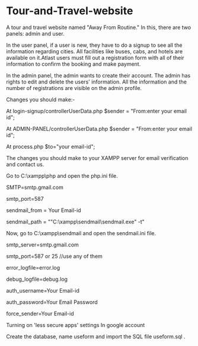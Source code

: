 # Tour-and-Travel-website


A tour and travel website named "Away From Routine." In this, there are two panels: admin and user.



In the user panel, if a user is new, they have to do a signup to see all the information regarding cities. All facilities like buses, cabs, and hotels are available on it.Atlast users must fill out a registration form with all of their information to confirm the booking and make payment.


In the admin panel, the admin wants to create their account. The admin has rights to edit and delete the users' information. All the information and the number of registrations are visible on the admin profile.

Changes you should make:-

At  login-signup/controllerUserData.php
$sender = "From:enter your email id";

At  ADMIN-PANEL/controllerUserData.php
$sender = "From:enter your email id";

At process.php
$to="your email-id";

The changes you should make to your XAMPP server for email verification and contact us.  

 Go to C:\xampp\php and open the php.ini file.
 
SMTP=smtp.gmail.com

smtp_port=587

sendmail_from = Your Email-id

sendmail_path = "\"C:\xampp\sendmail\sendmail.exe\" -t"


Now, go to C:\xampp\sendmail and open the sendmail.ini file.

smtp_server=smtp.gmail.com

smtp_port=587 or 25 //use any of them

error_logfile=error.log

debug_logfile=debug.log

auth_username=Your Email-id

auth_password=Your  Email Password

force_sender=Your Email-id

 Turning on 'less secure apps' settings In google account

Create the database, name useform and import the SQL file useform.sql .

